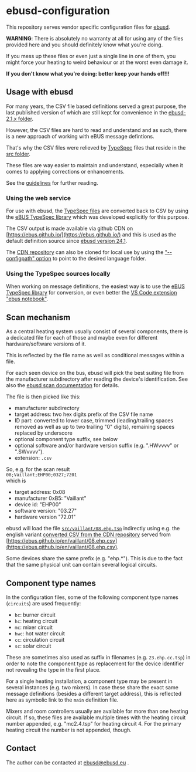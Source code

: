# ebusd-configuration

This repository serves vendor specific configuration files for [ebusd](https://github.com/john30/ebusd).


**WARNING**: There is absolutely no warranty at all for using any of the files
provided here and you should definitely know what you're doing.

If you mess up these files or even just a single line in one of them, you might force your heating to weird behaviour or at the worst even damage it.

**If you don't know what you're doing: better keep your hands off!!!**


## Usage with ebusd

For many years, the CSV file based definitions served a great purpose, the last published version of which are still kept for convenience in the [ebusd-2.1.x folder](ebusd-2.1.x/).

However, the CSV files are hard to read and understand and as such, there is a new approach of working with eBUS message defintions.

That's why the CSV files were relieved by [TypeSpec](https://typespec.io/) files that reside in the [src folder](src/).

These files are way easier to maintain and understand, especially when it comes to applying corrections or enhancements.

See the [guidelines](guidelines.md) for further reading.

### Using the web service

For use with ebusd, the [TypeSpec files](src/) are converted back to CSV by using the [eBUS TypeSpec library](https://github.com/john30/ebus-typespec) which was developed explicitly for this purpose.

The CSV output is made available via github CDN on [https://ebus.github.io/](https://ebus.github.io/) and this is used as the default definition source since [ebusd version 24.1](https://github.com/john30/ebusd/releases/tag/24.1).

The [CDN repository](https://github.com/eBUS/ebus.github.io) can also be cloned for local use by using the ["--configpath" option](https://github.com/john30/ebusd/wiki/2.-Run#message-configuration-options) to point to the desired language folder.

### Using the TypeSpec sources locally

When working on message definitions, the easiest way is to use the [eBUS TypeSpec library](https://github.com/john30/ebus-typespec) for conversion, or even better the [VS Code extension "ebus notebook"](https://marketplace.visualstudio.com/items?itemName=ebusd.ebus-notebook).


## Scan mechanism
As a central heating system usually consist of several components, there is a dedicated file for each of those and maybe even for different hardware/software versions of it.

This is reflected by the file name as well as conditional messages within a file.

For each seen device on the bus, ebusd will pick the best suiting file from the manufacturer subdirectory after reading the device's identification.
See also the [ebusd scan documentation](https://github.com/john30/ebusd/wiki/3.-Commands#scan) for details.

The file is then picked like this:
* manufacturer subdirectory
* target address: two hex digits prefix of the CSV file name
* ID part: converted to lower case, trimmed (leading/trailing spaces removed as well as up to two trailing "0" digits), remaining spaces replaced by underscore
* optional component type suffix, see below
* optional software and/or hardware version suffix (e.g. ".HWvvvv" or ".SWvvvv").
* extension: `.csv`

So, e.g. for the scan result  
`08;Vaillant;EHP00;0327;7201`  
which is
* target address: 0x08
* manufacturer 0xB5: "Vaillant"
* device id: "EHP00"
* software version: "03.27"
* hardware version "72.01"

ebusd will load the file [`src/vaillant/08.ehp.tsp`](src/vaillant/08.ehp.tsp) indirectly using e.g. the english variant [converted CSV from the CDN repository](https://github.com/eBUS/ebus.github.io/blob/main/en/vaillant/08.ehp.csv) served from 
[https://ebus.github.io/en/vaillant/08.ehp.csv](https://ebus.github.io/en/vaillant/08.ehp.csv).

Some devices share the same prefix (e.g. "ehp.*"). This is due to the fact
that the same physical unit can contain several logical circuits.


## Component type names

In the configuration files, some of the following component type names (`circuits`) are used frequently:

* `bc`: burner circuit
* `hc`: heating circuit
* `mc`: mixer circuit
* `hwc`: hot water circuit
* `cc`: circulation circuit
* `sc`: solar circuit

These are sometimes also used as suffix in filenames (e.g. `23.ehp.cc.tsp`) in order to note the component type as replacement for the device identifier not revealing the type in the first place.

For a single heating installation, a component type may be present in several instances (e.g. two mixers). In case these share the exact same message definitions (besides a different target address), this is reflected here as symbolic link to the `main` definition file.

Mixers and room controllers usually are available for more than one heating
circuit. If so, these files are available multiple times with the heating
circuit number appended, e.g. "mc2.4.tsp" for heating circuit 4. For the
primary heating circuit the number is not appended, though.


## Contact

The author can be contacted at ebusd@ebusd.eu .
